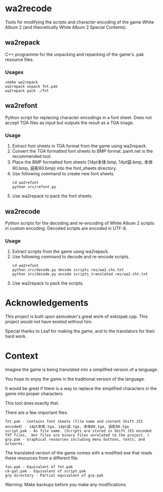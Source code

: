 # wa2recode

Tools for modifying the scripts and character encoding of the game White Album 2 (and theoretically  White Album 2 Special Contents).

## wa2repack

C++ programme for the unpacking and repacking of the game's .pak resource files.

### Usages
    cmake wa2repack
    wa2repack unpack fnt.pak
    wa2repack pack ./fnt

## wa2refont

Python script for replacing character encodings in a font sheet. 
Does not accept TGA files as input but outputs the result as a TGA image. 

### Usage
1. Extract font sheets in TGA format from the game using wa2repack.
2. Convert the TGA formatted font sheets to BMP format. paint.net is the recommended tool.
3. Place the BMP formatted font sheets (14pt本体.bmp, 14pt袋.bmp, 本体80.bmp, 袋影80.bmp) into the font_sheets directory. 
4. Use following command to create new font sheets.
   ```
   cd wa2refont
   python src/refont.py
   ```
5. Use wa2repack to pack the font sheets. 

## wa2recode

Python scripts for the decoding and re-encoding of White Album 2 scripts in custom encoding.
Decoded scripts are encoded in UTF-8. 

### Usage
1. Extract scripts from the game using wa2repack.
2. Use following command to decode and re-encode scripts.
   ```
   cd wa2refont
   python src/decode.py decode scripts res/wa2.chs.txt
   python src/decode.py encode scripts_translated res/wa2.cht.txt
   ```
3. Use wa2repack to pack the scripts. 

# Acknowledgements
This project is built upon asmodean's great work of exkizpak.cpp. 
This project would not have existed without him.

Special thanks to Leaf for making the game, and to the translators for their hard work. 

# Context
Imagine the game is being translated into a simplified version of a language. 

You hope to enjoy the game in the traditional version of the language. 

It would be great if there is a way to replace the simplified characters in the game into proper characters. 

This tool does exactly that.

There are a few important files. 

    fnt.pak - Contains font sheets (file name and content Shift JIS encoded) - 14pt本体.tga, 14pt袋.tga, 本体80.tga, 袋影80.tga
    script.pak - As file name. (Scripts are stored in Shift JIS encoded TXT files, .bnr files are binary files unrelated to the project. )
    grp.pak - Graphical resources including menu buttons, texts, and artworks. 

The translated version of the game comes with a modified exe that reads these resources from a different file. 

    fon.pak - Equivalent of fnt.pak
    ck-gal.pak - Equivalent of script.pak
    grp directory - Partial equivalent of grp.pak

Warning: Make backups before you make any modifications.

